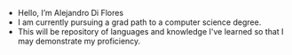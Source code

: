 - Hello, I’m Alejandro Di Flores
- I am currently pursuing a grad path to a computer science degree. 
- This will be repository of languages and knowledge I've learned so that I may demonstrate my proficiency. 


